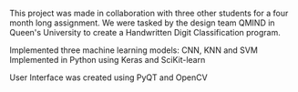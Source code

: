 This project was made in collaboration with three other students for a four month long assignment.
We were tasked by the design team QMIND in Queen's University to create a Handwritten Digit Classification program.

Implemented three machine learning models: CNN, KNN and SVM
Implemented in Python using Keras and SciKit-learn

User Interface was created using PyQT and OpenCV
